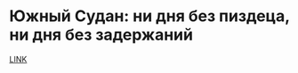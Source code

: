 # Южный Судан: ни дня без пиздеца, ни дня без задержаний



[LINK](https://varlamov.ru/4160396.html)